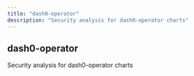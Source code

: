 ```yaml
---
title: "dash0-operator"
description: "Security analysis for dash0-operator charts"
---
```


## dash0-operator

Security analysis for dash0-operator charts
